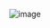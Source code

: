 
![image](https://user-images.githubusercontent.com/114548961/199168449-12c9524b-bd52-46e9-8870-11c5c8f3dc70.png)
